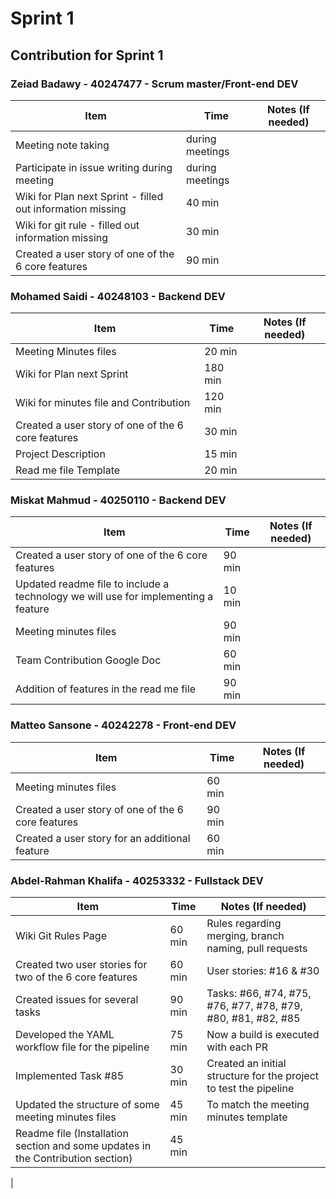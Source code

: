 # Sprint 1
## Contribution for Sprint 1

### Zeiad Badawy - 40247477 - Scrum master/Front-end DEV
| Item                        | Time      | Notes (If needed)                                               |
|-----------------------------|-----------|------------------------------------------------------------------|
| Meeting note taking         | during meetings |                |
| Participate in issue writing during meeting | during meetings |  |
| Wiki for Plan next Sprint - filled out information missing | 40 min |                                             |
| Wiki for git rule - filled out information missing | 30 min |                                             |
| Created a user story of one of the 6 core features | 90 min |                           |


### Mohamed Saidi - 40248103 - Backend DEV
| Item                        | Time      | Notes (If needed)                                               |
|-----------------------------|-----------|------------------------------------------------------------------|
| Meeting Minutes files       | 20 min    |                         |
| Wiki for Plan next Sprint   | 180 min    |                                                    |
| Wiki for minutes file and Contribution | 120 min | 
| Created a user story of one of the 6 core features | 30 min |                           |
| Project Description         | 15 min    |                                                        |
| Read me file Template       |    20 min       |                                                     |






### Miskat Mahmud - 40250110 - Backend DEV
| Item                        | Time      | Notes (If needed)                                               |
|-----------------------------|-----------|------------------------------------------------------------------|
| Created a user story of one of the 6 core features | 90 min |                           |
| Updated readme file to include a technology we will use for implementing a feature | 10 min |                                             |
| Meeting minutes files       | 90 min    |                         |
| Team Contribution Google Doc| 60 min   |
| Addition of features in the read me file| 90 min   |



### Matteo Sansone - 40242278 - Front-end DEV
| Item                        | Time      | Notes (If needed)                                               |
|-----------------------------|-----------|------------------------------------------------------------------|
| Meeting minutes files        | 60 min    |                         |
| Created a user story of one of the 6 core features | 90 min |                           |
| Created a user story for an additional feature | 60 min |                           |



### Abdel-Rahman Khalifa - 40253332 - Fullstack DEV
| Item                        | Time      | Notes (If needed)                                                 |
|-----------------------------|-----------|-------------------------------------------------------------------|
| Wiki Git Rules Page      | 60 min    | Rules regarding merging, branch naming, pull requests                |
| Created two user stories for two of the 6 core features | 60 min | User stories: #16 & #30                  |
| Created issues for several tasks| 90 min    | Tasks: #66, #74, #75, #76, #77, #78, #79, #80, #81, #82, #85  |             |
| Developed the YAML workflow file for the pipeline| 75 min | Now a build is executed with each PR            |
| Implemented Task #85 | 30 min | Created an initial structure for the project to test the pipeline           |
| Updated the structure of some meeting minutes files | 45 min | To match the meeting minutes template        |
| Readme file (Installation section and some updates in the Contribution section) | 45 min |                  |
| 



